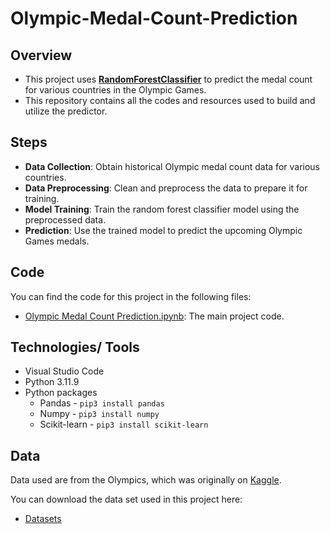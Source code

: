# Olympic-Medal-Count-Prediction


## Overview

- This project uses [**RandomForestClassifier**](https://www.ibm.com/topics/random-forest) to predict the medal count for various countries in the Olympic Games. 
- This repository contains all the codes and resources used to build and utilize the predictor.

## Steps

- **Data Collection**: Obtain historical Olympic medal count data for various countries.
- **Data Preprocessing**: Clean and preprocess the data to prepare it for training.
- **Model Training**: Train the random forest classifier model using the preprocessed data.
- **Prediction**: Use the trained model to predict the upcoming Olympic Games medals.

## Code

You can find the code for this project in the following files:

- [Olympic Medal Count Prediction.ipynb](https://github.com/Haresh-github/olympic-games-data-prediction-using-RandomForestClassifier/blob/main/olympic_prediction.ipynb): The main project code.

## Technologies/ Tools

* Visual Studio Code
* Python 3.11.9
* Python packages
  * Pandas - `pip3 install pandas`
  * Numpy - `pip3 install numpy`
  * Scikit-learn - `pip3 install scikit-learn`


## Data

Data used are from the Olympics, which was originally on [Kaggle](https://www.kaggle.com/datasets/youssefismail20/olympic-games-1994-2024).

You can download the data set used in this project here:
* [Datasets](https://github.com/Haresh-github/olympic-games-data-prediction-using-RandomForestClassifier/tree/main/dataset/archive)